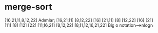 # merge-sort
[16,21,11,8,12,22] Adımlar;
[16,21,11]    [8,12,22]
[16]  [21,11]   [8]  [12,22]
[16]  [21]  [11]  [8]  [12]  [22]
[11,16,21]    [8,12,22]
[8,11,12,16,21,22]
Big o notation-->nlogn
